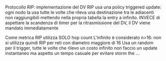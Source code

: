 Protocollo RIP: implementazione del DV
RIP usa una policy triggered update: ogni nodo la usa tutte le volte che rileva una destinazione tra le adiacenti non raggiungibili mettendo nella propria tabella la entry a infinito. INVECE di aspettare la scandenza di timer per la ritrasmissione del DV, il DV viene mandato immediatamente 

Come metrica RIP utilizza SOLO hop count
L'infinito è considerato n>16: non si utilizza quindi RIP per reti con diametro maggiore di 16
Usa un random per il trigger, tutte le volte che rilevo un costo infinito non faccio un update instantaneo ma aspetto un tempo casuale per evitare storm the ...